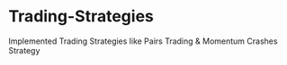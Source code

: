 # Trading-Strategies
Implemented Trading Strategies like Pairs Trading &amp; Momentum Crashes Strategy
